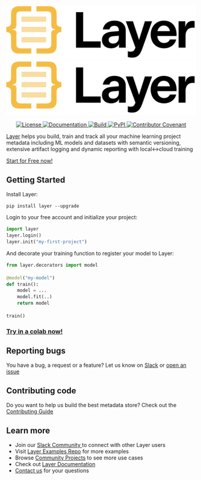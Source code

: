 <!---
Copyright 2022 Layer. All rights reserved.

Licensed under the Apache License, Version 2.0 (the "License");
you may not use this file except in compliance with the License.
You may obtain a copy of the License at

    http://www.apache.org/licenses/LICENSE-2.0

Unless required by applicable law or agreed to in writing, software
distributed under the License is distributed on an "AS IS" BASIS,
WITHOUT WARRANTIES OR CONDITIONS OF ANY KIND, either express or implied.
See the License for the specific language governing permissions and
limitations under the License.
-->

<p align="center">
    <br>
    <a href="https://layer.ai">
          <img src=".github/assets/layer_logo_light.png#gh-light-mode-only" width="512" alt="Layer"/>
          <img src=".github/assets/layer_logo_light.png#gh-dark-mode-only" width="512" alt="Layer"/>
    </a>
    <br>
<p>
<p align="center">
    <a href="https://github.com/layerai/sdk/blob/main/LICENSE">
        <img alt="License" src="https://img.shields.io/github/license/layerai/sdk.svg?color=blue">
    </a>
    <a href="https://docs.app.layer.ai">
        <img alt="Documentation" src="https://img.shields.io/badge/docs-online-success">
    </a>
    <a href="https://github.com/layerai/sdk/actions/workflows/check.yml">
        <img alt="Build" src="https://img.shields.io/github/workflow/status/layerai/sdk/Check">
    </a>
    <a href="https://pypi.python.org/pypi/layer">
        <img alt="PyPI" src="https://img.shields.io/pypi/v/layer.svg">
    </a>
    <a href="https://github.com/layer/sdk/blob/main/CODE_OF_CONDUCT.md">
        <img alt="Contributor Covenant" src="https://img.shields.io/badge/contributor%20covenant-v2.1%20adopted-blueviolet.svg">
    </a>
</p>

[Layer](https://layer.ai) helps you build, train and track all your machine learning project metadata including ML models and datasets with semantic versioning, extensive artifact logging and dynamic reporting with local↔cloud training

[Start for Free now!](https://app.layer.ai/login?returnTo=%2Fgetting-started)

## Getting Started

Install Layer:
```shell
pip install layer --upgrade
```

Login to your free account and initialize your project:
```python
import layer
layer.login()
layer.init("my-first-project")
```

And decorate your training function to register your model to Layer:
```python
from layer.decorators import model

@model("my-model")
def train():
    model = ...
    model.fit(..)
    return model

train()
```

### [Try in a colab now!](https://docs.app.layer.ai/docs/getting-started)

## Reporting bugs 
You have a bug, a request or a feature? Let us know on [Slack](https://bit.ly/layercommunityslack) or [open an issue](https://github.com/layerai/sdk/issues/new/choose)

## Contributing code
Do you want to help us build the best metadata store? Check out the [Contributing Guide](./CONTRIBUTING.md)

## Learn more
- Join our [Slack Community ](https://bit.ly/layercommunityslack) to connect with other Layer users
- Visit [Layer Examples Repo](https://github.com/layerai/examples) for more examples
- Browse [Community Projects](https://layer.ai/community) to see more use cases
- Check out [Layer Documentation](https://docs.layer.ai)
- [Contact us](https://layer.ai/contact-us?interest=notebook) for your questions


